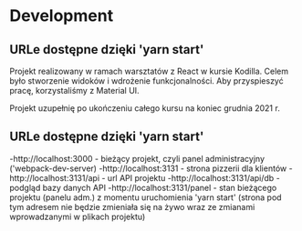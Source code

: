 # Development

## URLe dostępne dzięki 'yarn start'

Projekt realizowany w ramach warsztatów z React w kursie Kodilla. Celem było stworzenie widoków i wdrożenie funkcjonalności. Aby przyspieszyć pracę, korzystaliśmy z Material UI.

Projekt uzupełnię po ukończeniu całego kursu na koniec grudnia 2021 r.

## URLe dostępne dzięki 'yarn start'

-http://localhost:3000 - bieżący projekt, czyli panel administracyjny ('webpack-dev-server)
-http://localhost:3131 - strona pizzerii dla klientów
-http://localhost:3131/api - url API projektu
-http://localhost:3131/api/db - podgląd bazy danych API
-http://localhost:3131/panel - stan bieżącego projektu (panelu adm.) z momentu uruchomienia 'yarn start' (strona pod tym adresem nie będzie zmieniała się na żywo wraz ze zmianami wprowadzanymi w plikach projektu)
